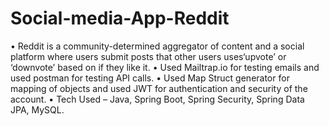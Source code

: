 # Social-media-App-Reddit
• Reddit is a community-determined aggregator of content and a social platform where users submit posts that other users uses‘upvote’
or ‘downvote’ based on if they like it.
• Used Mailtrap.io for testing emails and used postman for testing API calls.
• Used Map Struct generator for mapping of objects and used JWT for authentication and security of the account.
• Tech Used – Java, Spring Boot, Spring Security, Spring Data JPA, MySQL.
